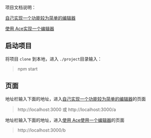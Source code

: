 项目文档说明：

[自己实现一个功能较为简单的编辑器](./README/README1.md)

[使用 Ace实现一个编辑器](./README/README2.md)

## 启动项目

将项目 `clone` 到本地，进入 `./project`目录输入：
>npm start

## 页面

地址栏输入下面的地址，进入[自己实现一个功能较为简单的编辑器](./README/README1.md)的页面
>http://localhost:3000 或 http://localhost:3000/a

地址栏输入下面的地址，进入[使用 Ace使用一个编辑器](./README/README2.md)的页面
>http://localhost:3000/b
